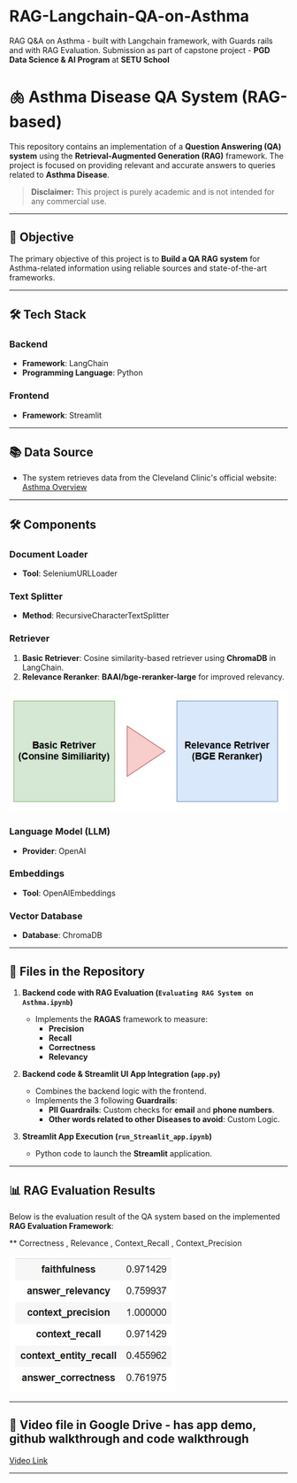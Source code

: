# RAG-Langchain-QA-on-Asthma
RAG Q&amp;A on Asthma - built with Langchain framework, with Guards rails and with RAG Evaluation. Submission as part of capstone project - **PGD Data Science &amp; AI Program** at **SETU School**

# 🫁 Asthma Disease QA System (RAG-based)

This repository contains an implementation of a **Question Answering (QA) system** using the **Retrieval-Augmented Generation (RAG)** framework. The project is focused on providing relevant and accurate answers to queries related to **Asthma Disease**.

> **Disclaimer:** This project is purely academic and is not intended for any commercial use.

---

## 🚀 Objective
The primary objective of this project is to **Build a QA RAG system** for Asthma-related information using reliable sources and state-of-the-art frameworks.

---

## 🛠️ Tech Stack

### **Backend**
- **Framework**: LangChain
- **Programming Language**: Python

### **Frontend**
- **Framework**: Streamlit

---

## 📚 Data Source
- The system retrieves data from the Cleveland Clinic's official website:  
  [Asthma Overview](https://my.clevelandclinic.org/health/diseases/6424-asthma)

---

## 🛠️ Components

### **Document Loader**
- **Tool**: SeleniumURLLoader

### **Text Splitter**
- **Method**: RecursiveCharacterTextSplitter

### **Retriever**
1. **Basic Retriever**: Cosine similarity-based retriever using **ChromaDB** in LangChain.  
2. **Relevance Reranker**: **BAAI/bge-reranker-large** for improved relevancy.

![Cosine Similiarity PLUS Revevance](Cosine_PLUS_Relevance_Retriever.jpg)

### **Language Model (LLM)**
- **Provider**: OpenAI  

### **Embeddings**
- **Tool**: OpenAIEmbeddings  

### **Vector Database**
- **Database**: ChromaDB  

---

## 📂 Files in the Repository

1. **Backend code with RAG Evaluation (`Evaluating RAG System on Asthma.ipynb`)**
   - Implements the **RAGAS** framework to measure:
     - **Precision**
     - **Recall**
     - **Correctness**
     - **Relevancy**

2. **Backend code & Streamlit UI App Integration (`app.py`)**
   - Combines the backend logic with the frontend.
   - Implements the 3 following **Guardrails**:
     - **PII Guardrails**: Custom checks for **email** and **phone numbers**.
     - **Other words related to other Diseases to avoid**: Custom Logic.

3. **Streamlit App Execution (`run_Streamlit_app.ipynb`)**
   - Python code to launch the **Streamlit** application.

---

## 📊 RAG Evaluation Results

Below is the evaluation result of the QA system based on the implemented **RAG Evaluation Framework**:  

** Correctness , Relevance , Context_Recall  , Context_Precision

![RAG Evaluation Results](RAG_Evaluation_Score.jpg)


---

## 📂 Video file in Google Drive - has app demo, github walkthrough and code walkthrough

 [Video Link](https://drive.google.com/file/d/12AL-T2uwgVjCCM9wnphCkgWz9P0rdnW8/view?usp=sharing)
 


---
